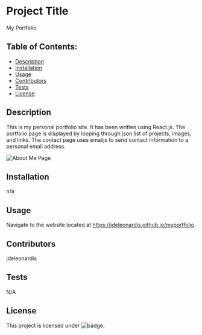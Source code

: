 # Project Title
My Portfolio

## Table of Contents:
- [Description](#Description)
- [Installation](#Installation)
- [Usage](#Usage)
- [Contributors](#Contributors)
- [Tests](#Tests)
- [License](#License)

## Description
This is my personal portfolio site.  It has been written using React.js.  The portfolio page is displayed by looping through json list of projects, images, and links.  The contact page uses emailjs to send contact information to a personal email address.

![About Me Page](https://user-images.githubusercontent.com/58078950/88933915-00beae80-d24e-11ea-9970-2663f28ad529.png)

## Installation
n/a

## Usage
Navigate to the website located at https://jdeleonardis.github.io/myportfolio.

## Contributors
jdeleonardis

## Tests
N/A

## License
 This project is licensed under ![badge](https://img.shields.io/badge/License-MIT-blue).

